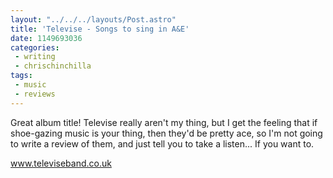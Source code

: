 ```yaml
---
layout: "../../../layouts/Post.astro"
title: 'Televise - Songs to sing in A&E'
date: 1149693036
categories:
 - writing
 - chrischinchilla
tags: 
 - music 
 - reviews
---
```


Great album title! Televise really aren't my thing, but I get the feeling that if shoe-gazing music is your thing, then they'd be pretty ace, so I'm not going to write a review of them, and just tell you to take a listen... If you want to.

<a href='https://www.televiseband.co.uk' target='_blank'>www.televiseband.co.uk</a>
